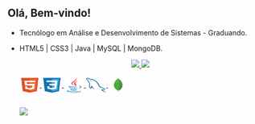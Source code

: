 ## Olá, Bem-vindo!

- Tecnólogo em Análise e Desenvolvimento de Sistemas - Graduando.
- HTML5 | CSS3 | Java | MySQL | MongoDB.

  <div align="center">
  <a href="https://github.com/Paulodasilvapereira">
  <img width="50%" src="https://github-readme-stats.vercel.app/api?username=Paulodasilvapereira&show_icons=true&theme=nightowl&include_all_commits=true&count_private=true"/>
  <img width="45%" src="https://github-readme-stats.vercel.app/api/top-langs/?username=Paulodasilvapereira&layout=compact&langs_count=7&theme=nightowl"/>
  </div>
  
  <div style="display: inline_block"><br>
  <img align="center" alt="Paulo-HTML" height="30" width="40" src="https://raw.githubusercontent.com/devicons/devicon/master/icons/html5/html5-original.svg">
  <img align="center" alt="Paulo-CSS" height="30" width="40" src="https://raw.githubusercontent.com/devicons/devicon/master/icons/css3/css3-original.svg">
  <img align="center" alt="Paulo-JAVA" height="30" width="40" src="https://raw.githubusercontent.com/devicons/devicon/master/icons/java/java-original.svg">
  <img align="center" alt="Paulo-MYSQL" height="30" width="40" src="https://raw.githubusercontent.com/devicons/devicon/master/icons/mysql/mysql-original.svg">
  <img align="center" alt="Paulo-MONGODB" height="30" width="40" src="https://raw.githubusercontent.com/devicons/devicon/master/icons/mongodb/mongodb-original.svg">
  </div>
  
  ##
  
  <div> 
  <a href="https://www.linkedin.com/in/paulodasilvapereira/" target="_blank"><img src="https://img.shields.io/badge/-LinkedIn-%230077B5?style=for-the-badge&logo=linkedin&logoColor=white" target="_blank"></a> 
    
  
    
  </div>
